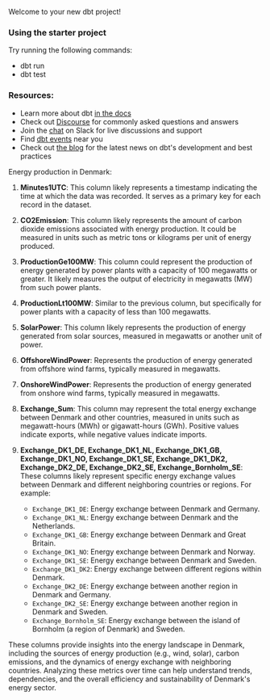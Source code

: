 Welcome to your new dbt project!

### Using the starter project

Try running the following commands:
- dbt run
- dbt test


### Resources:
- Learn more about dbt [in the docs](https://docs.getdbt.com/docs/introduction)
- Check out [Discourse](https://discourse.getdbt.com/) for commonly asked questions and answers
- Join the [chat](https://community.getdbt.com/) on Slack for live discussions and support
- Find [dbt events](https://events.getdbt.com) near you
- Check out [the blog](https://blog.getdbt.com/) for the latest news on dbt's development and best practices


Energy production in Denmark:

1. **Minutes1UTC**: This column likely represents a timestamp indicating the time at which the data was recorded. It serves as a primary key for each record in the dataset.


2. **CO2Emission**: This column likely represents the amount of carbon dioxide emissions associated with energy production. It could be measured in units such as metric tons or kilograms per unit of energy produced.

3. **ProductionGe100MW**: This column could represent the production of energy generated by power plants with a capacity of 100 megawatts or greater. It likely measures the output of electricity in megawatts (MW) from such power plants.

4. **ProductionLt100MW**: Similar to the previous column, but specifically for power plants with a capacity of less than 100 megawatts.

5. **SolarPower**: This column likely represents the production of energy generated from solar sources, measured in megawatts or another unit of power.

6. **OffshoreWindPower**: Represents the production of energy generated from offshore wind farms, typically measured in megawatts.

7. **OnshoreWindPower**: Represents the production of energy generated from onshore wind farms, typically measured in megawatts.

8. **Exchange_Sum**: This column may represent the total energy exchange between Denmark and other countries, measured in units such as megawatt-hours (MWh) or gigawatt-hours (GWh). Positive values indicate exports, while negative values indicate imports.

9. **Exchange_DK1_DE, Exchange_DK1_NL, Exchange_DK1_GB, Exchange_DK1_NO, Exchange_DK1_SE, Exchange_DK1_DK2, Exchange_DK2_DE, Exchange_DK2_SE, Exchange_Bornholm_SE**: These columns likely represent specific energy exchange values between Denmark and different neighboring countries or regions. For example:
    - `Exchange_DK1_DE`: Energy exchange between Denmark and Germany.
    - `Exchange_DK1_NL`: Energy exchange between Denmark and the Netherlands.
    - `Exchange_DK1_GB`: Energy exchange between Denmark and Great Britain.
    - `Exchange_DK1_NO`: Energy exchange between Denmark and Norway.
    - `Exchange_DK1_SE`: Energy exchange between Denmark and Sweden.
    - `Exchange_DK1_DK2`: Energy exchange between different regions within Denmark.
    - `Exchange_DK2_DE`: Energy exchange between another region in Denmark and Germany.
    - `Exchange_DK2_SE`: Energy exchange between another region in Denmark and Sweden.
    - `Exchange_Bornholm_SE`: Energy exchange between the island of Bornholm (a region of Denmark) and Sweden.

These columns provide insights into the energy landscape in Denmark, including the sources of energy production (e.g., wind, solar), carbon emissions, and the dynamics of energy exchange with neighboring countries. Analyzing these metrics over time can help understand trends, dependencies, and the overall efficiency and sustainability of Denmark's energy sector.